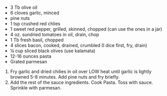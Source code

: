 * 3 Tb olive oil
* 6 cloves garlic, minced
* pine nuts
* 1 tsp crushed red chlies
* 1 sweet red pepper, grilled, skinned, chopped (can use the ones in a jar)
* 4 oz. sundried tomatoes in oil, drain, chop
* 1 Tb fresh basil, chopped
* 4 slices bacon, cooked, drained, crumbled (I dice first, fry, drain)
* ¼ cup sliced black olives (use kalamata)
* 12-16 ounces pasta
* Grated parmesan

1. Fry garlic and dried chilies in oil over LOW heat until garlic is lightly browned 5-8 minutes. Add pine nuts and fry briefly.
2. Add the rest of the sauce ingredients. Cook Pasta. Toss with sauce. Sprinkle with parmesan.